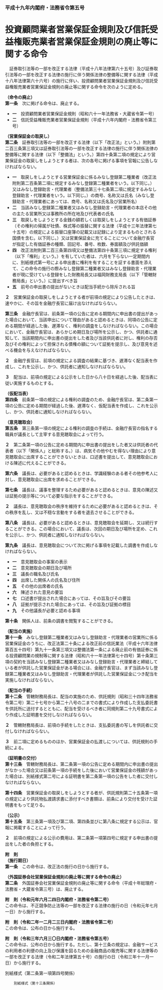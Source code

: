 ### 平成十九年内閣府・法務省令第五号  
# 投資顧問業者営業保証金規則及び信託受益権販売業者営業保証金規則の廃止等に関する命令  
　証券取引法等の一部を改正する法律（平成十八年法律第六十五号）及び証券取引法等の一部を改正する法律の施行に伴う関係法律の整備等に関する法律（平成十八年法律第六十六号）の施行に伴い、投資顧問業者営業保証金規則及び信託受益権販売業者営業保証金規則の廃止等に関する命令を次のように定める。  
  
**（命令の廃止）**  
**第一条**　次に掲げる命令は、廃止する。  
* **一**　投資顧問業者営業保証金規則（昭和六十一年法務省・大蔵省令第一号）  
* **二**　信託受益権販売業者営業保証金規則（平成十六年内閣府・法務省令第三号）  
  
**（営業保証金の取戻し）**  
**第二条**　証券取引法等の一部を改正する法律（以下「改正法」という。）附則第二百三条第三項又は証券取引法等の一部を改正する法律の施行に伴う関係法律の整備等に関する法律（以下「整備法」という。）第四十条第二項の規定により営業保証金の取戻しをしようとする者は、次の各号に掲げる事項を官報に公告しなければならない。  
* **一**　取戻しをしようとする営業保証金に係るみなし登録第二種業者（改正法附則第二百条第二項に規定するみなし登録第二種業者をいう。以下同じ。）又はみなし登録助言・代理業者（整備法第三十七条第二項に規定するみなし登録助言・代理業者をいう。以下同じ。）の商号、名称又は氏名（みなし登録助言・代理業者にあっては、商号、名称又は氏名及び営業所名）  
* **二**　当該みなし登録第二種業者又はみなし登録助言・代理業者の本店その他の主たる営業所又は事務所の所在地及び代表者の氏名  
* **三**　取戻しをしようとする金銭の額若しくは取戻しをしようとする有価証券（その権利の帰属が社債、株式等の振替に関する法律（平成十三年法律第七十五号）の規定による振替口座簿の記載又は記録により定まるものとされる国債を含む。以下同じ。）又は営業保証金に充てることについて金融庁長官が指定した有価証券の種類、回記号、番号、枚数、券面額及び供託価額  
* **四**　改正法附則第二百三条第四項又は整備法第四十条第三項に規定する権利（以下「権利」という。）を有していた者は、六月を下らない一定期間内に、別紙様式第一号による申出書に権利を有することを証する書面を添えて、この命令の施行の際みなし登録第二種業者又はみなし登録助言・代理業者が現に受けている登録をした財務局長又は福岡財務支局長（以下「管轄財務局長」という。）に提出すべき旨  
* **五**　前号の申出書の提出がないときは配当手続から除斥される旨  
  
**２**　営業保証金の取戻しをしようとする者が前項の規定により公告したときは、速やかに、その旨を金融庁長官に届け出なければならない。  
  
**第三条**　金融庁長官は、前条第一項の公告に定める期間内に申出書の提出があった場合において、当該申出について理由があると認めるときは、同項の公告に定める期間が経過した後、遅滞なく、権利の調査をしなければならない。この場合において、金融庁長官は、あらかじめ期日及び場所を公示し、かつ、供託者に通知して、当該期間内に申出書の提出をした者及び当該供託者に対し、権利の存否及びその権利によって担保される債権の額について証拠を提示し、及び意見を述べる機会を与えなければならない。  
  
**２**　金融庁長官は、前項の規定による調査の結果に基づき、遅滞なく配当表を作成し、これを公示し、かつ、供託者に通知しなければならない。  
  
**３**　配当は、前項の規定による公示をした日から八十日を経過した後、配当表に従い実施するものとする。  
  
**（仮配当表）**  
**第四条**　前条第一項の規定による権利の調査のため、金融庁長官は、第二条第一項の公告に定める期間が経過した後、遅滞なく、仮配当表を作成し、これを公示し、かつ、供託者に通知しなければならない。  
  
**（意見聴取会）**  
**第五条**　第三条第一項の規定による権利の調査の手続は、金融庁長官の指名する職員が議長として主宰する意見聴取会によって行う。  
  
**２**　第二条第一項の公告に定める期間内に申出書の提出をした者又は供託者の代表者（以下「関係人」と総称する。）は、病気その他やむを得ない理由により意見聴取会に出席することができないときは、口述書を提出して、意見聴取会における陳述に代えることができる。  
  
**第六条**　議長は、必要があると認めるときは、学識経験のある者その他参考人に対し、意見聴取会に出席を求めることができる。  
  
**第七条**　議長は、議事を整理するため必要があると認めるときは、意見の陳述又は証拠の提示等について必要な指示をすることができる。  
  
**２**　議長は、意見聴取会の秩序を維持するために必要があると認めるときは、その秩序を乱し、又は不穏な言動をする者を退去させることができる。  
  
**第八条**　議長は、必要があると認めるときは、意見聴取会を延期し、又は続行することができる。この場合において、議長は、次回の期日及び場所を定め、これを公示し、かつ、供託者に通知しなければならない。  
  
**第九条**　議長は、意見聴取会について次に掲げる事項を記載した調書を作成しなければならない。  
* **一**　意見聴取会の事案の表示  
* **二**　意見聴取会の期日及び場所  
* **三**　議長の職名及び氏名  
* **四**　出席した関係人の氏名及び住所  
* **五**　その他の出席者の氏名  
* **六**　陳述された意見の要旨  
* **七**　口述書が提出された場合にあっては、その旨及びその要旨  
* **八**　証拠が提示された場合にあっては、その旨及び証拠の標目  
* **九**　その他議長が必要と認める事項  
  
**第十条**　関係人は、前条の調書を閲覧することができる。  
  
**（配当の実施）**  
**第十一条**　みなし登録第二種業者又はみなし登録助言・代理業者の営業所に係る営業保証金のうちに、改正法第二十条による改正前の信託業法（平成十六年法律第百五十四号）第九十一条第三項又は整備法第一条による廃止前の有価証券に係る投資顧問業の規制等に関する法律（昭和六十一年法律第七十四号）第十条第三項の契約を当該みなし登録第二種業者又はみなし登録助言・代理業者と締結している者が供託した営業保証金がある場合には、金融庁長官は、まず当該みなし登録第二種業者又はみなし登録助言・代理業者が供託した営業保証金につき配当を実施しなければならない。  
  
**（配当の手続）**  
**第十二条**　管轄財務局長は、配当の実施のため、供託規則（昭和三十四年法務省令第二号）第二十七号から第二十八号の二までの書式により作成した支払委託書を供託所に送付するとともに、配当を受けるべき者に同規則第二十九号書式により作成した証明書を交付しなければならない。  
  
**２**　管轄財務局長は、前項の手続をしたときは、支払委託書の写しを供託者に交付しなければならない。  
  
**３**　前二項に定めるもののほか、営業保証金の払渡しについては、供託規則の手続による。  
  
**（証明書の交付）**  
**第十三条**　管轄財務局長は、第二条第一項の公告に定める期間内に申出書の提出がなかった場合又は前条第一項の手続をした後において営業保証金の残額があった場合は、別紙様式第二号による証明書を第二条第一項の公告をした者に交付しなければならない。  
  
**第十四条**　営業保証金の取戻しをしようとする者が、供託規則第二十五条第一項の規定により供託物払渡請求書に添付すべき書類は、前条により交付を受けた証明書をもって足りる。  
  
**（公示）**  
**第十五条**　第三条第一項及び第二項、第四条並びに第八条に規定する公示は、官報に掲載することによって行う。  
  
**２**　前項の規定による公示の費用は、第二条第一項第四号に規定する申出書の提出をした者の負担とする。  
  
**附　則**  
**（施行期日）**  
**第一条**　この命令は、改正法の施行の日から施行する。  
  
**（外国証券会社営業保証金規則の廃止等に関する命令の廃止）**  
**第二条**　外国証券会社営業保証金規則の廃止等に関する命令（平成十年総理府・法務省・大蔵省令第三号）は、廃止する。  
  
**附　則（令和元年六月二四日内閣府・法務省令第二号）**  
この命令は、不正競争防止法等の一部を改正する法律の施行の日（令和元年七月一日）から施行する。  
  
**附　則（令和二年一二月二三日内閣府・法務省令第二号）**  
この命令は、公布の日から施行する。  
  
**附　則（令和三年六月三〇日内閣府・法務省令第五号）**  
この命令は、公布の日から施行する。ただし、第十三条の規定は、金融サービスの利用者の利便の向上及び保護を図るための金融商品の販売等に関する法律等の一部を改正する法律（令和二年法律第五十号）の施行の日（令和三年十一月一日）から施行する。  
  
別紙様式（第二条第一項第四号関係）  

          
        別紙様式（第十三条関係）  

          
        